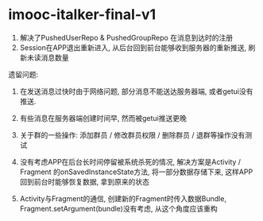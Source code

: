 # imooc-italker-final-v1

1. 解决了PushedUserRepo & PushedGroupRepo 在消息到达时的注册
2. Session在APP退出重新进入, 从后台回到前台能够收到服务器的重新推送, 刷新未读消息数量

遗留问题:
1. 在发送消息过快时由于网络问题, 部分消息不能送达服务器端, 或者getui没有推送.
2. 有些消息在服务器端创建时间早, 然而被getui推送更晚

3. 关于群的一些操作: 添加群员 / 修改群员权限 / 删除群员  / 退群等操作没有测试

4. 没有考虑APP在后台长时间停留被系统杀死的情况, 解决方案是Activity / Fragment 的onSavedInstanceState方法, 将一部分数据存储下来, 
  这样APP回到前台时能够恢复数据, 拿到原来的状态
5. Activity与Fragment的通信, 创建新的Fragment时传入数据Bundle, Fragment.setArgument(bundle)没有考虑, 从这个角度应该重构  
  

